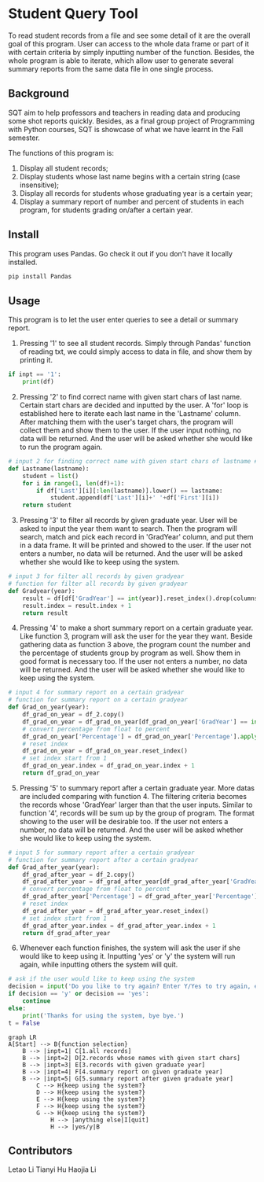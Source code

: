 # Student Query Tool 
To read student records from a file and see some detail of it are the overall goal of this program. User can access to the whole data frame or part of it with certain criteria by simply inputting number of the function. Besides, the whole program is able to iterate, which allow user to generate several summary reports from the same data file  in one single process.   

## Background
SQT aim to help professors and teachers in reading data and producing some shot reports quickly. Besides, as a final group project of Programming with Python courses, SQT is showcase of what we have learnt in the Fall semester.  

The functions of this program is:

1. Display all student records;
2. Display students whose last name begins with a certain string (case insensitive);
3. Display all records for students whose graduating year is a certain year;
4. Display a summary report of number and percent of students in each program, for students grading on/after a certain year.

## Install
This program uses Pandas. Go check it out if you don't have it locally installed.
```python
pip install Pandas
```
## Usage
This program is to let the user enter queries to see a detail or summary report.

1. Pressing '1' to see all student records. Simply through Pandas' function of reading txt, we could simply access to data in file, and show them by printing it.
```python
if inpt == '1':
    print(df)
```

2. Pressing '2' to find correct name with given start chars of last name. Certain start chars are decided and inputted by the user. A 'for' loop is established here to iterate each last name in the 'Lastname' column. After matching them with the user's target chars, the program will collect them and show them to the user. If the user input nothing, no data will be returned. And the user will be asked whether she would like to run the program again.
```python
# input 2 for finding correct name with given start chars of lastname # function for finding correct name with given start chars of lastname
def Lastname(lastname):
    student = list()
    for i in range(1, len(df)+1):
        if df['Last'][i][:len(lastname)].lower() == lastname:
            student.append(df['Last'][i]+' '+df['First'][i])
    return student
```

3. Pressing '3' to filter all records by given graduate year. User will be asked to input the year them want to search. Then the program will search, match and pick each record in 'GradYear' column, and put them in a data frame. It will be printed and showed to the user. If the user not enters a number, no data will be returned. And the user will be asked whether she would like to keep using the system.
```python
# input 3 for filter all records by given gradyear
# function for filter all records by given gradyear
def Gradyear(year):
    result = df[df['GradYear'] == int(year)].reset_index().drop(columns = 'index')
    result.index = result.index + 1
    return result
```

4. Pressing '4' to make a short summary report on a certain graduate year. Like function 3, program will ask the user for the year they want. Beside gathering data as function 3 above, the program count the number and the percentage of students group by program as well. Show them in good format is necessary too. If the user not enters a number, no data will be returned. And the user will be asked whether she would like to keep using the system.
```python
# input 4 for summary report on a certain gradyear
# function for summary report on a certain gradyear
def Grad_on_year(year):
    df_grad_on_year = df_2.copy()
    df_grad_on_year = df_grad_on_year[df_grad_on_year['GradYear'] == int(year)][['DegreeProgram', 'Num of student', 'Percentage']].groupby('DegreeProgram').sum()
    # convert percentage from float to percent
    df_grad_on_year['Percentage'] = df_grad_on_year['Percentage'].apply(lambda x: format(x, '.2%'))
    # reset index
    df_grad_on_year = df_grad_on_year.reset_index()
    # set index start from 1
    df_grad_on_year.index = df_grad_on_year.index + 1
    return df_grad_on_year
```

5. Pressing '5' to summary report after a certain graduate year. More datas are included comparing with function 4. The filtering criteria becomes the records whose 'GradYear' larger than that the user inputs. Similar to function '4', records will be sum up by the group of program. The format showing to the user will be desirable too. If the user not enters a number, no data will be returned. And the user will be asked whether she would like to keep using the system.
```python
# input 5 for summary report after a certain gradyear
# function for summary report after a certain gradyear
def Grad_after_year(year):
    df_grad_after_year = df_2.copy()
    df_grad_after_year = df_grad_after_year[df_grad_after_year['GradYear'] > int(year)][['DegreeProgram', 'Num of student', 'Percentage']].groupby('DegreeProgram').sum()
    # convert percentage from float to percent
    df_grad_after_year['Percentage'] = df_grad_after_year['Percentage'].apply(lambda x: format(x, '.2%'))
    # reset index
    df_grad_after_year = df_grad_after_year.reset_index()
    # set index start from 1
    df_grad_after_year.index = df_grad_after_year.index + 1
    return df_grad_after_year
```

6. Whenever each function finishes, the system will ask the user if she would like to keep using it. Inputting 'yes' or 'y' the system will run again, while inputting others the system will quit.
```python
# ask if the user would like to keep using the system
decision = input('Do you like to try again? Enter Y/Yes to try again, enter something else to stop: ').lower()
if decision == 'y' or decision == 'yes':
    continue
else:
    print('Thanks for using the system, bye bye.')
t = False
```

```mermaid
graph LR
A[Start] --> B{function selection}
	B --> |inpt=1| C[1.all records]
	B --> |inpt=2| D[2.records whose names with given start chars]
	B --> |inpt=3| E[3.records with given graduate year]
	B --> |inpt=4| F[4.summary report on given graduate year]
	B --> |inpt=5| G[5.summary report after given graduate year]
		C --> H{keep using the system?}
		D --> H{keep using the system?}
		E --> H{keep using the system?}
		F --> H{keep using the system?}
		G --> H{keep using the system?}
			H --> |anything else|I[quit]
			H --> |yes/y|B
```

## Contributors
Letao Li
Tianyi Hu
Haojia Li
